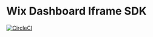 # Wix Dashboard Iframe SDK
[![CircleCI](https://circleci.com/gh/wix-incubator/wix-dashboard-iframe-sdk/tree/master.svg?style=svg)](https://circleci.com/gh/wix-incubator/wix-dashboard-iframe-sdk/tree/master)
